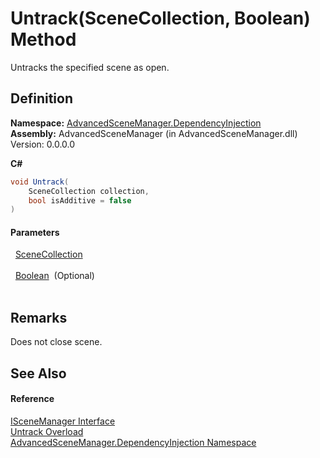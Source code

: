 # Untrack(SceneCollection, Boolean) Method


Untracks the specified scene as open.



## Definition
**Namespace:** <a href="N_AdvancedSceneManager_DependencyInjection.md">AdvancedSceneManager.DependencyInjection</a>  
**Assembly:** AdvancedSceneManager (in AdvancedSceneManager.dll) Version: 0.0.0.0

**C#**
``` C#
void Untrack(
	SceneCollection collection,
	bool isAdditive = false
)
```



#### Parameters
<dl><dt>  <a href="T_AdvancedSceneManager_Models_SceneCollection.md">SceneCollection</a></dt><dd> </dd><dt>  <a href="https://learn.microsoft.com/dotnet/api/system.boolean" target="_blank" rel="noopener noreferrer">Boolean</a>  (Optional)</dt><dd> </dd></dl>

## Remarks
Does not close scene.

## See Also


#### Reference
<a href="T_AdvancedSceneManager_DependencyInjection_ISceneManager.md">ISceneManager Interface</a>  
<a href="Overload_AdvancedSceneManager_DependencyInjection_ISceneManager_Untrack.md">Untrack Overload</a>  
<a href="N_AdvancedSceneManager_DependencyInjection.md">AdvancedSceneManager.DependencyInjection Namespace</a>  

